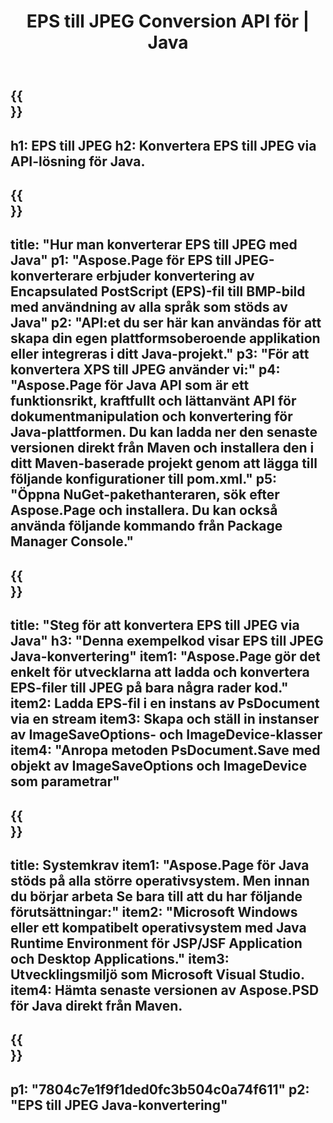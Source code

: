 ﻿---
translation: true
template: /_templates/_conversion-child-java.md
title: EPS till JPEG Conversion API för | Java
url: /java/conversion/eps-to-jpeg/
description: Exempel på Java-konverteringskod för EPS-format till JPEG-fil. Använd den här exempelkoden för att konvertera EPS till JPEG inom alla Java-baserade webb- eller skrivbordsapplikationer.
informat: EPS
outformat: JPEG
otherformats: XPS PS
---

{{<section banner>}}
---
h1: EPS till JPEG
h2: Konvertera EPS till JPEG via API-lösning för Java.
---

{{<section overview>}}
---
title: "Hur man konverterar EPS till JPEG med Java"
p1: "Aspose.Page för EPS till JPEG-konverterare erbjuder konvertering av Encapsulated PostScript (EPS)-fil till BMP-bild med användning av alla språk som stöds av Java"
p2: "API:et du ser här kan användas för att skapa din egen plattformsoberoende applikation eller integreras i ditt Java-projekt."
p3: "För att konvertera XPS till JPEG använder vi:"
p4: "Aspose.Page för Java API som är ett funktionsrikt, kraftfullt och lättanvänt API för dokumentmanipulation och konvertering för Java-plattformen. Du kan ladda ner den senaste versionen direkt från Maven och installera den i ditt Maven-baserade projekt genom att lägga till följande konfigurationer till pom.xml."
p5: "Öppna NuGet-pakethanteraren, sök efter Aspose.Page och installera. Du kan också använda följande kommando från Package Manager Console."
---

{{<section feature1>}}
---
title: "Steg för att konvertera EPS till JPEG via Java"
h3: "Denna exempelkod visar EPS till JPEG Java-konvertering"
item1: "Aspose.Page gör det enkelt för utvecklarna att ladda och konvertera EPS-filer till JPEG på bara några rader kod."
item2: Ladda EPS-fil i en instans av PsDocument via en stream
item3: Skapa och ställ in instanser av ImageSaveOptions- och ImageDevice-klasser
item4: "Anropa metoden PsDocument.Save med objekt av ImageSaveOptions och ImageDevice som parametrar"
---

{{<section feature2>}}
---
title: Systemkrav
item1: "Aspose.Page för Java stöds på alla större operativsystem. Men innan du börjar arbeta Se bara till att du har följande förutsättningar:"
item2: "Microsoft Windows eller ett kompatibelt operativsystem med Java Runtime Environment för JSP/JSF Application och Desktop Applications."
item3: Utvecklingsmiljö som Microsoft Visual Studio.
item4: Hämta senaste versionen av Aspose.PSD för Java direkt från Maven.
---

{{<section gist>}}
---
p1: "7804c7e1f9f1ded0fc3b504c0a74f611"
p2: "EPS till JPEG Java-konvertering"
---

